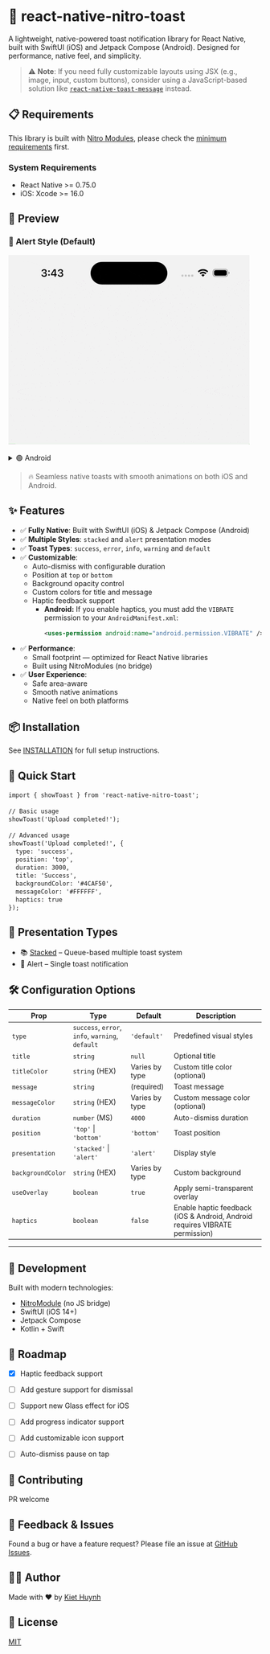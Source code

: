 # 🚀 react-native-nitro-toast

A lightweight, native-powered toast notification library for React Native, built with SwiftUI (iOS) and Jetpack Compose (Android). Designed for performance, native feel, and simplicity.

> ⚠️ **Note**: If you need fully customizable layouts using JSX (e.g., image, input, custom buttons), consider using a JavaScript-based solution like [`react-native-toast-message`](https://github.com/calintamas/react-native-toast-message) instead.

## 📋 Requirements

This library is built with [Nitro Modules](https://nitro.margelo.com/), please check the [minimum requirements](https://nitro.margelo.com/docs/minimum-requirements) first.

### System Requirements
- React Native >= 0.75.0
- iOS: Xcode >= 16.0

## 📸 Preview

### 🔔 Alert Style (Default)

![iOS Toast Demo](./docs/demo.gif)

<details>
<summary>🟢 Android</summary>

![Android Toast Demo](./docs/demo-android.gif)
</details>

> 🔥 Seamless native toasts with smooth animations on both iOS and Android.

## ✨ Features

- ✅ **Fully Native**: Built with SwiftUI (iOS) & Jetpack Compose (Android)
- ✅ **Multiple Styles**: `stacked` and `alert` presentation modes
- ✅ **Toast Types**: `success`, `error`, `info`, `warning` and `default`
- ✅ **Customizable**:
  - Auto-dismiss with configurable duration
  - Position at `top` or `bottom`
  - Background opacity control
  - Custom colors for title and message
  - Haptic feedback support  
    - **Android:** If you enable haptics, you must add the `VIBRATE` permission to your `AndroidManifest.xml`:
      ```xml
      <uses-permission android:name="android.permission.VIBRATE" />
      ```
- ✅ **Performance**:
  - Small footprint — optimized for React Native libraries
  - Built using NitroModules (no bridge)
- ✅ **User Experience**:
  - Safe area-aware
  - Smooth native animations
  - Native feel on both platforms

## 📦 Installation

See [INSTALLATION](./docs/INSTALLATION.md) for full setup instructions.

## 🔧 Quick Start

```tsx
import { showToast } from 'react-native-nitro-toast';

// Basic usage
showToast('Upload completed!');

// Advanced usage
showToast('Upload completed!', {
  type: 'success',
  position: 'top',
  duration: 3000,
  title: 'Success',
  backgroundColor: '#4CAF50',
  messageColor: '#FFFFFF',
  haptics: true
});
```

## 🍱 Presentation Types

- 📚 [Stacked](docs/stacked.md) – Queue-based multiple toast system
- 🔔 Alert – Single toast notification

## 🛠 Configuration Options

| Prop             | Type                         | Default     | Description                                |
|------------------|------------------------------|-------------|--------------------------------------------|
| `type`           | `success`, `error`, `info`, `warning`, `default` | `'default'` | Predefined visual styles                   |
| `title`          | `string`                     | `null`      | Optional title                             |
| `titleColor`     | `string` (HEX)               | Varies by type      | Custom title color (optional)              |
| `message`        | `string`                     | (required)  | Toast message                              |
| `messageColor`   | `string` (HEX)               | Varies by type      | Custom message color (optional)            |
| `duration`       | `number` (MS)                | `4000`      | Auto-dismiss duration                      |
| `position`       | `'top'` \| `'bottom'`        | `'bottom'`  | Toast position                             |
| `presentation`   | `'stacked'` \| `'alert'`     | `'alert'`   | Display style                              |
| `backgroundColor`| `string` (HEX)               | Varies by type | Custom background                       |
| `useOverlay`     | `boolean`                    | `true`      | Apply semi-transparent overlay             |
| `haptics`        | `boolean`                    | `false`     | Enable haptic feedback (iOS & Android, Android requires VIBRATE permission) |

---

## 🧰 Development

Built with modern technologies:

- [NitroModule](https://nitro.margelo.com/) (no JS bridge)
- SwiftUI (iOS 14+)
- Jetpack Compose
- Kotlin + Swift

## 🧩 Roadmap
- [x] Haptic feedback support
- [ ] Add gesture support for dismissal
- [ ] Support new Glass effect for iOS
- [ ] Add progress indicator support
- [ ] Add customizable icon support
- [ ] Auto-dismiss pause on tap


## 🤝 Contributing

PR welcome

## 💬 Feedback & Issues

Found a bug or have a feature request? Please file an issue at [GitHub Issues](https://github.com/kiethuynh0904/react-native-nitro-toast/issues).

## 👨‍💻 Author

Made with ❤️ by [Kiet Huynh](https://github.com/kiethuynh0904)

## 📝 License

[MIT](./LICENSE)